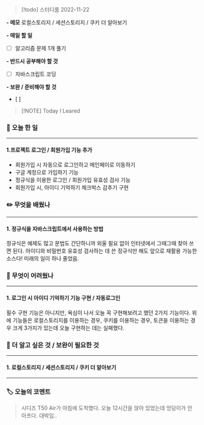 > [!todo] 스터디룸 2022-11-22

__- 메모__
로컬스토리지 / 세션스토리지 / 쿠키 더 알아보기

__- 매일 할 일__
- [ ] 알고리즘 문제 1개 풀기

__- 반드시 공부해야 할 것__
- [ ] 자바스크립트 코딩

__- 보완 / 준비해야 할 것__
- [ ] 

> [!NOTE] Today I Leared

### 📅 오늘 한 일
---
#### 1.프로젝트 로그인 / 회원가입 기능 추가
- 회원가입 시 자동으로 로그인하고 메인페이로 이동하기
- 구글 계정으로 가입하기 기능
- 정규식을 이용한 로그인 / 회원가입 유효성 검사 기능
- 회원가입 시, 아이디 기억하기 체크박스 감추기 구현

### ✏️ 무엇을 배웠나
---
#### 1. 정규식을 자바스크립트에서 사용하는 방법
정규식은 예제도 많고 문법도 간단하니까 외울 필요 없이 인터넷에서 그때그때 찾아 쓰면 된다. 아이디와 비밀번호 유효성 검사하는 데 쓴 정규식만 해도 앞으로 재활용 가능한 소스다! 미래의 일이 하나 줄었음.

### 🥵 무엇이 어려웠나
---
#### 1. 로그인 시 아이디 기억하기 기능 구현 / 자동로그인
필수 구현 기능은 아니지만, 욕심이 나서 오늘 꼭 구현해보려고 했던 2가지 기능이다. 위에 기능들은 로컬스토리지를 이용하는 경우, 쿠키를 이용하는 경우, 토큰을 이용하는 경우 크게 3가지가 있는데 오늘 구현하는 데는 실패했다.

### 🔎 더 알고 싶은 것 / 보완이 필요한 것
---
#### 1. 로컬스토리지 / 세션스토리지 / 쿠키 더 알아보기
---
### 🏷️ 오늘의 코멘트
> 시디즈 T50 Air가 아침에 도착했다. 오늘 12시간을 앉아 있었는데 엉덩이가 안 아프다. 대박임.. 